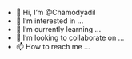 - 👋 Hi, I’m @Chamodyadil
- 👀 I’m interested in ...
- 🌱 I’m currently learning ...
- 💞️ I’m looking to collaborate on ...
- 📫 How to reach me ...

<!---
Chamodyadil/Chamodyadil is a ✨ special ✨ repository because its `README.md` (this file) appears on your GitHub profile.
You can click the Preview link to take a look at your changes.
--->

